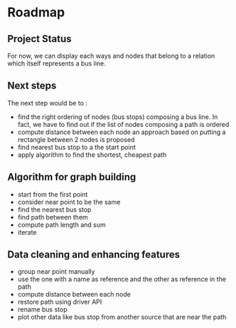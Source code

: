 # Roadmap

## Project Status

For now, we can display each ways and nodes that belong to a relation
which itself represents a bus line.

## Next steps

The next step would be to :

- find the right ordering of nodes (bus stops) composing a bus line.
  In fact, we have to find out if the list of nodes composing a path is ordered
- compute distance between each node
  an approach based on putting a rectangle between 2 nodes is proposed
- find nearest bus stop to a the start point
- apply algorithm to find the shortest, cheapest path

## Algorithm for graph building

- start from the first point
- consider near point to be the same
- find the nearest bus stop
- find path between them
- compute path length and sum
- iterate

## Data cleaning and enhancing features

- group near point manually
- use the one with a name as reference and the other as reference in the path
- compute distance between each node
- restore path using driver API
- rename bus stop
- plot other data like bus stop from another source that are near the path
